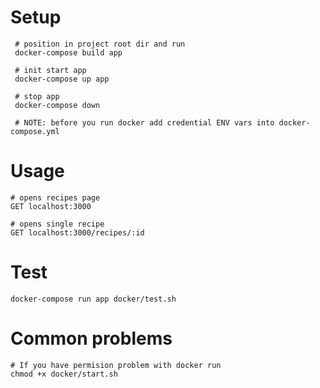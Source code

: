 # Setup
 
```
 # position in project root dir and run
 docker-compose build app
 
 # init start app
 docker-compose up app
 
 # stop app
 docker-compose down
 
 # NOTE: before you run docker add credential ENV vars into docker-compose.yml 
```

# Usage
```
# opens recipes page 
GET localhost:3000

# opens single recipe
GET localhost:3000/recipes/:id
```

# Test
```
docker-compose run app docker/test.sh
```

# Common problems
```
# If you have permision problem with docker run
chmod +x docker/start.sh
```
